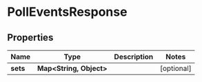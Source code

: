 # PollEventsResponse

## Properties
Name | Type | Description | Notes
------------ | ------------- | ------------- | -------------
**sets** | **Map&lt;String, Object&gt;** |  |  [optional]
